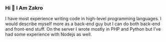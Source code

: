 ### Hi 👋 I Am Zakro 

I have most experience writing code in high-level programming languages. 
I would describe myself more as a back-end guy but I can do both back-end and front-end stuff.
On the server I wrote mostly in PHP and Python but I’ve had some experience with Nodejs as well.
            
